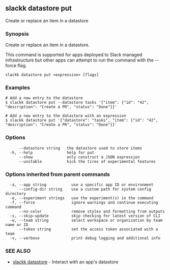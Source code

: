 ## slackk datastore put

Create or replace an item in a datastore

### Synopsis

Create or replace an item in a datastore.

This command is supported for apps deployed to Slack managed infrastructure but
other apps can attempt to run the command with the --force flag.

```
slackk datastore put <expression> [flags]
```

### Examples

```
# Add a new entry to the datastore
$ slackk datastore put --datastore tasks '{"item": {"id": "42", "description": "Create a PR", "status": "Done"}}'

# Add a new entry to the datastore with an expression
$ slackk datastore put '{"datastore": "tasks", "item": {"id": "42", "description": "Create a PR", "status": "Done"}}'
```

### Options

```
      --datastore string   the datastore used to store items
  -h, --help               help for put
      --show               only construct a JSON expression
      --unstable           kick the tires of experimental features
```

### Options inherited from parent commands

```
  -a, --app string           use a specific app ID or environment
      --config-dir string    use a custom path for system config directory
  -e, --experiment strings   use the experiment(s) in the command
  -f, --force                ignore warnings and continue executing command
      --no-color             remove styles and formatting from outputs
  -s, --skip-update          skip checking for latest version of CLI
  -w, --team string          select workspace or organization by team name or ID
      --token string         set the access token associated with a team
  -v, --verbose              print debug logging and additional info
```

### SEE ALSO

* [slackk datastore](slackk_datastore.md)	 - Interact with an app's datastore

